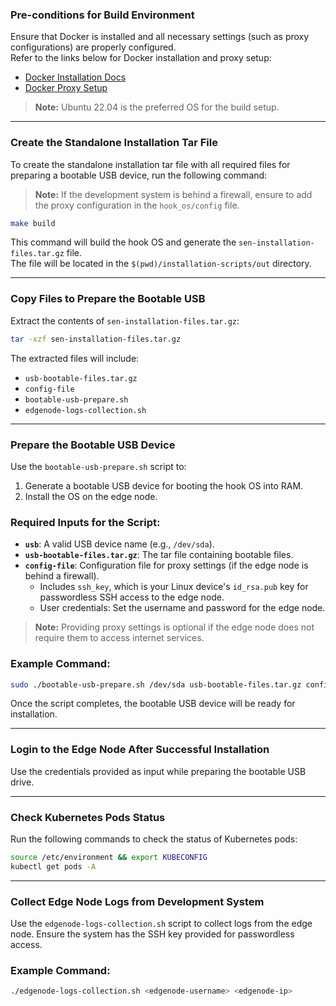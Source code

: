 ### Pre-conditions for Build Environment

Ensure that Docker is installed and all necessary settings (such as proxy configurations) are properly configured.  
Refer to the links below for Docker installation and proxy setup:

- [Docker Installation Docs](https://docs.docker.com/engine/install/ubuntu/)
- [Docker Proxy Setup](https://docs.docker.com/engine/daemon/proxy/)

> **Note:** Ubuntu 22.04 is the preferred OS for the build setup.

---

### Create the Standalone Installation Tar File

To create the standalone installation tar file with all required files for preparing a bootable USB device, run the following command:
> **Note:** If the development system is behind a firewall, ensure to add the proxy configuration in the `hook_os/config` file.

```bash
make build
```

This command will build the hook OS and generate the `sen-installation-files.tar.gz` file.  
The file will be located in the `$(pwd)/installation-scripts/out` directory.

---

### Copy Files to Prepare the Bootable USB

Extract the contents of `sen-installation-files.tar.gz`:

```bash
tar -xzf sen-installation-files.tar.gz
```

The extracted files will include:

- `usb-bootable-files.tar.gz`
- `config-file`
- `bootable-usb-prepare.sh`
- `edgenode-logs-collection.sh`

---

### Prepare the Bootable USB Device

Use the `bootable-usb-prepare.sh` script to:

1. Generate a bootable USB device for booting the hook OS into RAM.
2. Install the OS on the edge node.

### Required Inputs for the Script:

- **`usb`**: A valid USB device name (e.g., `/dev/sda`).
- **`usb-bootable-files.tar.gz`**: The tar file containing bootable files.
- **`config-file`**: Configuration file for proxy settings (if the edge node is behind a firewall).  
    - Includes `ssh_key`, which is your Linux device's `id_rsa.pub` key for passwordless SSH access to the edge node.
    - User credentials: Set the username and password for the edge node.

> **Note:** Providing proxy settings is optional if the edge node does not require them to access internet services.

### Example Command:

```bash
sudo ./bootable-usb-prepare.sh /dev/sda usb-bootable-files.tar.gz config-file
```

Once the script completes, the bootable USB device will be ready for installation.

---

### Login to the Edge Node After Successful Installation

Use the credentials provided as input while preparing the bootable USB drive.

---

### Check Kubernetes Pods Status

Run the following commands to check the status of Kubernetes pods:

```bash
source /etc/environment && export KUBECONFIG
kubectl get pods -A
```

---

### Collect Edge Node Logs from Development System

Use the `edgenode-logs-collection.sh` script to collect logs from the edge node. Ensure the system has the SSH key provided for passwordless access.

### Example Command:

```bash
./edgenode-logs-collection.sh <edgenode-username> <edgenode-ip>
```
